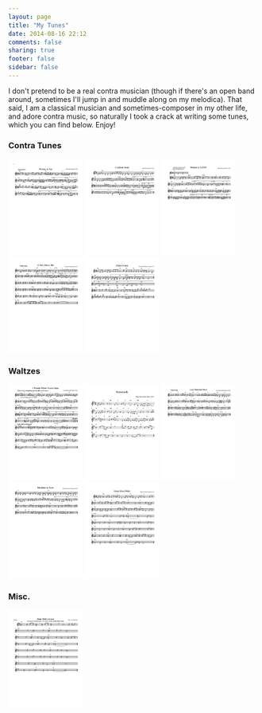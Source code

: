 ```yaml
---
layout: page
title: "My Tunes"
date: 2014-08-16 22:12
comments: false
sharing: true
footer: false
sidebar: false
---
```

I don't pretend to be a real contra musician (though if there's an open band around, sometimes I'll jump in and muddle along on my melodica). That said, I am a classical musician and sometimes-composer in my other life, and adore contra music, so naturally I took a crack at writing some tunes, which you can find below. Enjoy!

<h3 class="horizline" id="contra">Contra Tunes</h3>

<div class="forceleft">
  <a class="fancybox" rel="tune" href="scores/written.pdf"><img src="thumbs/written_thumb.png" width="150" height="194" alt="" /></a>
  <a class="fancybox" rel="tune" href="scores/cockburn.pdf"><img src="thumbs/cockburn_thumb.png" width="150" height="194" alt="" /></a>
  <a class="fancybox" rel="tune" href="scores/lava.pdf"><img src="thumbs/lava_thumb.png" width="150" height="194" alt="" /></a>
  <a class="fancybox" rel="tune" href="scores/classy.pdf"><img src="thumbs/classy_thumb.png" width="150" height="194" alt="" /></a>
  <a class="fancybox" rel="tune" href="scores/chaste.pdf"><img src="thumbs/chaste_thumb.png" width="150" height="194" alt="" /></a>
  <!--<a class="fancybox" rel="tune" href="scores/paddle.pdf"><img src="thumbs/paddle_thumb.png" width="150" height="194" alt="" /></a><!-- -->
  <!--<a class="fancybox" rel="tune" href="scores/midnight.pdf"><img src="thumbs/midnight_thumb.png" width="150" height="194" alt="" /></a><!-- -->
</div>

<h3 class="horizline" id="waltzes">Waltzes</h3>

<div class="forceleft">
  <a class="fancybox" rel="waltz" href="scores/wonder.pdf"><img src="thumbs/wonder_thumb.png" width="150" height="194" alt="" /></a>
  <a class="fancybox" rel="waltz" href="scores/nonesuch.pdf"><img src="thumbs/nonesuch_thumb.png" class="new"  width="150" height="194" alt="" /></a>
  <a class="fancybox" rel="waltz" href="scores/lazy.pdf"><img src="thumbs/lazy_thumb.png" width="150" height="194" alt="" /></a>
  <a class="fancybox" rel="waltz" href="scores/breakfast.pdf"><img src="thumbs/breakfast_thumb.png" width="150" height="194" alt="" /></a>
  <a class="fancybox" rel="waltz" href="scores/green.pdf"><img src="thumbs/green_thumb.png" width="150" height="194" alt="" /></a>
  <!--<a class="fancybox" rel="waltz" href="scores/fauxmenco.pdf"><img src="thumbs/fauxmenco_thumb.png" width="150" height="194" alt="" /></a><!-- -->
  <!--<a class="fancybox" rel="waltz" href="scores/kensington.pdf"><img src="thumbs/kensington_thumb.png" width="150" height="194" alt="" /></a><!-- -->
</div>

<h3 class="horizline" id="misc">Misc.</h3>

<div class="forceleft">
  <a class="fancybox" rel="misc" href="scores/boda.pdf"><img src="thumbs/boda_thumb.png" width="150" height="194" alt="" /></a>
</div>
